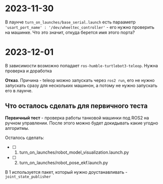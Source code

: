 # 2023-11-30

В лаунче `turn_on_launches/base_serial.launch` есть парааметр `'usart_port_name' : '/dev/wheeltec_controller'` - его нужно проверить на машинке. Что это значит, откуда берется имя этого порта?

# 2023-12-01

В зависимости возможно попадает `ros-humble-turtlebot3-teleop`. Нужна проверка и доработка

<!-- TODO: Проверить этот пункт -->

**Отказ**. Причина - teleop можно запускать через `ros2 run`, его не нужно запускать сразу для нескольких машинон, а потому не нужно запускать его в лаунче.

## Что осталось сделать для первичного теста

**Первичный тест** - проверка работы танковой машинки под ROS2 на ручном управлении. После этого можно будет докидывать какие угодно алгоритмы.

Осталось сделать:
- [ ] 1. turn_on_launches/robot_model_visualization.launch.py
- [ ] 2. turn_on_launches/robot_pose_ekf.launch.py

В 1 используется пакет, который нужно доустанавливать - `joint_state_publisher`